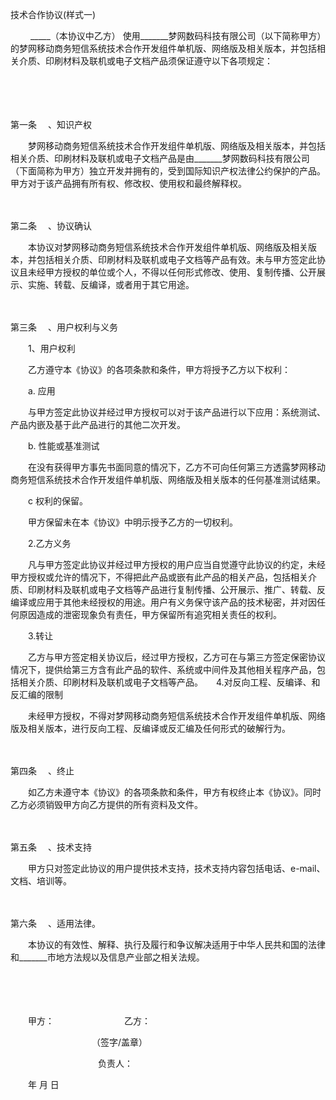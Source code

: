 



技术合作协议(样式一)



 

　　 _____（本协议中乙方） 使用_______梦网数码科技有限公司（以下简称甲方）的梦网移动商务短信系统技术合作开发组件单机版、网络版及相关版本，并包括相关介质、印刷材料及联机或电子文档产品须保证遵守以下各项规定：

　　

　　

第一条
　、知识产权

　　梦网移动商务短信系统技术合作开发组件单机版、网络版及相关版本，并包括相关介质、印刷材料及联机或电子文档产品是由_______梦网数码科技有限公司（下面简称为甲方）独立开发并拥有的，受到国际知识产权法律公约保护的产品。甲方对于该产品拥有所有权、修改权、使用权和最终解释权。

　　

第二条
　、协议确认

　　本协议对梦网移动商务短信系统技术合作开发组件单机版、网络版及相关版本，并包括相关介质、印刷材料及联机或电子文档等产品有效。未与甲方签定此协议且未经甲方授权的单位或个人，不得以任何形式修改、使用、复制传播、公开展示、实施、转载、反编译，或者用于其它用途。

　　

第三条
　、用户权利与义务

　　1、用户权利

　　乙方遵守本《协议》的各项条款和条件，甲方将授予乙方以下权利：

　　a. 应用

　　与甲方签定此协议并经过甲方授权可以对于该产品进行以下应用：系统测试、产品内嵌及基于此产品进行的其他二次开发。

　　b. 性能或基准测试

　　在没有获得甲方事先书面同意的情况下，乙方不可向任何第三方透露梦网移动商务短信系统技术合作开发组件单机版、网络版及相关版本的任何基准测试结果。

　　c 权利的保留。

　　甲方保留未在本《协议》中明示授予乙方的一切权利。　　

　　2.乙方义务

　　凡与甲方签定此协议并经过甲方授权的用户应当自觉遵守此协议的约定，未经甲方授权或允许的情况下，不得把此产品或嵌有此产品的相关产品，包括相关介质、印刷材料及联机或电子文档等产品进行复制传播、公开展示、推广、转载、反编译或应用于其他未经授权的用途。用户有义务保守该产品的技术秘密，并对因任何原因造成的泄密现象负有责任，甲方保留所有追究相关责任的权利。　　

　　3.转让

　　乙方与甲方签定相关协议后，经过甲方授权，乙方可在与第三方签定保密协议情况下，提供给第三方含有此产品的软件、系统或中间件及其他相关程序产品，包括相关介质、印刷材料及联机或电子文档等产品。　　4.对反向工程、反编译、和反汇编的限制

　　未经甲方授权，不得对梦网移动商务短信系统技术合作开发组件单机版、网络版及相关版本，进行反向工程、反编译或反汇编及任何形式的破解行为。

　　

第四条
　、终止

　　如乙方未遵守本《协议》的各项条款和条件，甲方有权终止本《协议》。同时乙方必须销毁甲方向乙方提供的所有资料及文件。

　　

第五条
　、技术支持

　　甲方只对签定此协议的用户提供技术支持，技术支持内容包括电话、e-mail、文档、培训等。

　　

第六条
　、适用法律。

　　本协议的有效性、解释、执行及履行和争议解决适用于中华人民共和国的法律和_______市地方法规以及信息产业部之相关法规。

　　

　　

　　甲方：　　　　　　　　乙方：　　　　　　　　　　　

　　　　　　　　　 （签字/盖章）

　　　　　　　　　　负责人：

　　年 月 日